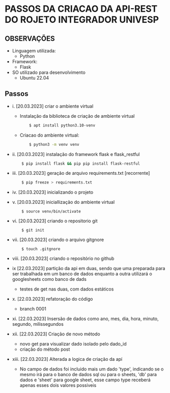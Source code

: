 # PASSOS DA CRIACAO DA API-REST DO ROJETO INTEGRADOR UNIVESP

## OBSERVAÇÕES 
+ Linguagem utilizada:
  + Python
+ Framework:
  + Flask
+ SO utilizado para desenvolvimento 
  + Ubuntu 22.04

## Passos 

+ i.    [20.03.2023] criar o ambiente virtual    
  + Instalação da biblioteca de criação de ambiente virtual 
    ~~~bash
        $ apt install python3.10-venv
    ~~~
  + Criacao do ambiente virtual:
    ~~~bash
        $ python3 -m venv venv
    ~~~
+ ii.   [20.03.2023] instalação do framework flask e flask_restful 
    ~~~bash
        $ pip install flask && pip pip install flask-restful
    ~~~
+ iii.  [20.03.2023] geração de arquivo requirements.txt [recorrente]
    ~~~bash
        $ pip freeze > requirements.txt
    ~~~
+ iv.   [20.03.2023] inicializando o projeto
+ v.    [20.03.2023] iniciallização do ambiente virtual
    ~~~
        $ source venv/bin/activate
    ~~~
+ vi.   [20.03.2023] criando o repositorio git 
    ~~~
        $ git init 
    ~~~
+ vii.  [20.03.2023] criando o arquivo gitgnore
    ~~~
        $ touch .gitgnore 
    ~~~
+ viii. [20.03.2023] criando o repositório no github
  
+ ix    [22.03.2023] partição da api em duas, sendo que uma preparada para ser trabalhada em um banco de dados enquanto a outra utilizará o googlesheets como banco de dads 
  + testes de get nas duas, com dados estáticos 

+ x.    [22.03.2023] refatoração do código 
  + branch 0001

+ xi.   [22.03.2023] Insersão de dados como ano, mes, dia, hora, minuto, segundo, milissegundos

+ xii.  [22.03.2023] Criação de novo método 
  + novo get para visualizar dado isolado pelo dado_id
  + criação do método post 

+ xiii. [22.03.2023] Alterada a logica de criação da apí
  + No campo de dados foi incluido mais um dado  'type', indicando se o mesmo irá para o banco de dados sql ou para o sheets, 'db' para dados e 'sheet' para google sheet, esse campo type receberá apenas esses dois valores possiveis 
  
